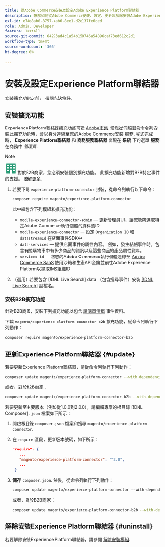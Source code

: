 ```yaml
---
title: 從Adobe Commerce安裝及設定Adobe Experience Platform聯結器
description: 瞭解如何從Adobe Commerce安裝、設定、更新及解除安裝Adobe Experience Platform Connector。
exl-id: e78e8ab0-8757-4ab6-8ee1-d2e137fe6ced
role: Admin, Developer
feature: Install
source-git-commit: 64273ad4c1a54b150746a54896caf73ed612c2d1
workflow-type: tm+mt
source-wordcount: '366'
ht-degree: 0%

---
```


# 安裝及設定Experience Platform聯結器

安裝擴充功能之前， [檢閱先決條件](overview.md#prereqs).

## 安裝擴充功能

Experience Platform聯結器擴充功能可從 [Adobe市集](https://marketplace.magento.com/magento-experience-platform-connector.html). 當您從伺服器的命令列安裝此擴充功能時，會以身分連線至您的Adobe Commerce安裝 [服務](../landing/saas.md). 程式完成時， **Experience Platform聯結器** 和 **商務服務聯結器** 出現在 **系統** 下的選單 **服務** 在商務中 _管理員_.

>[!NOTE]
>
>![Adobe Commerce的B2B](../assets/b2b.svg) 對於B2B商家，您必須安裝個別擴充功能。 此擴充功能新增對B2B特定事件的支援。 [瞭解更多](#install-the-b2b-extension).


1. 若要下載 `experience-platform-connector` 封裝，從命令列執行以下命令：

   ```bash
   composer require magento/experience-platform-connector
   ```

   此中繼包含下列模組和擴充功能：

   * `module-experience-connector-admin`  — 更新管理員UI，讓您能夠選取特定Adobe Commerce執行個體的資料流ID
   * `module-experience-connector`  — 設定 `Organization ID` 和 `datastreamId` 在店面事件SDK中
   * `data-services`  — 提供店面事件的屬性內容。 例如，發生結帳事件時，包含有關購物車中有多少商品的資訊以及這些商品的產品屬性資料。
   * `services-id`  — 將您的Adobe Commerce執行個體連線至 [Adobe Commerce SaaS](../landing/saas.md) 使用沙箱和生產API金鑰並前往Adobe Experience Platform以擷取IMS組織ID

1. （選用）若要包含 [!DNL Live Search] data （包含搜尋事件）安裝 [[!DNL Live Search]](../live-search/install.md) 副檔名。

### 安裝B2B擴充功能

針對B2B商家，安裝下列擴充功能以包含 [請購單清單](events.md#b2b-events) 事件資料。

下載 `magento/experience-platform-connector-b2b` 擴充功能，從命令列執行下列動作：

```bash
composer require magento/experience-platform-connector-b2b
```

## 更新Experience Platform聯結器 {#update}

若要更新Experience Platform聯結器，請從命令列執行下列動作：

```bash
composer update magento/experience-platform-connector --with-dependencies
```

或者，對於B2B商家：

```bash
composer update magento/experience-platform-connector-b2b --with-dependencies
```

若要更新至主要版本（例如從1.0.0到2.0.0），請編輯專案的根目錄 [!DNL Composer] `.json` 檔案如下所示：

1. 開啟根目錄 `composer.json` 檔案和搜尋 `magento/experience-platform-connector`.

1. 在 `require` 區段，更新版本號碼，如下所示：

   ```json
   "require": {
      ...
      "magento/experience-platform-connector": "^2.0",
      ...
    }
   ```

1. **儲存** `composer.json`. 然後，從命令列執行下列動作：

   ```bash
   composer update magento/experience-platform-connector –-with-dependencies
   ```

   或者，對於B2B商家：

   ```bash
   composer update magento/experience-platform-connector-b2b --with-dependencies
   ```

## 解除安裝Experience Platform聯結器 {#uninstall}

若要解除安裝Experience Platform聯結器，請參閱 [解除安裝模組](https://experienceleague.adobe.com/docs/commerce-operations/installation-guide/tutorials/uninstall-modules.html).
